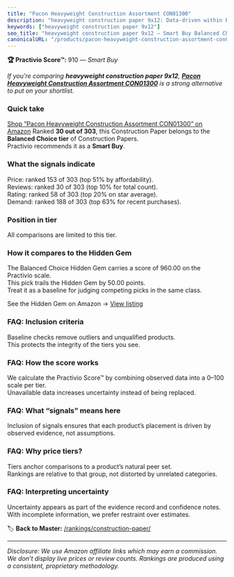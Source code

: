 ```yaml
---
title: "Pacon Heavyweight Construction Assortment CON01300"
description: "heavyweight construction paper 9x12: Data-driven within Balanced Choice ranking using the Practivio Score™. Positioned by quality, value, demand, findability,…"
keywords: ["heavyweight construction paper 9x12"]
seo_title: "heavyweight construction paper 9x12 — Smart Buy Balanced Choice (2025)"
canonicalURL: "/products/pacon-heavyweight-construction-assortment-con01300-B008PAIISI/"
---
```


**🏆 Practivio Score™:** 910 — _Smart Buy_


*If you're comparing **heavyweight construction paper 9x12**, **[Pacon Heavyweight Construction Assortment CON01300](https://www.amazon.com/dp/B008PAIISI?tag=practivio-20)** is a strong alternative to put on your shortlist.*
### Quick take
[Shop “Pacon Heavyweight Construction Assortment CON01300” on Amazon](https://www.amazon.com/dp/B008PAIISI?tag=practivio-20)
Ranked **30 out of 303**, this Construction Paper belongs to the **Balanced Choice tier** of Construction Papers.  
Practivio recommends it as a **Smart Buy**.

### What the signals indicate
Price: ranked 153 of 303 (top 51% by affordability).  
Reviews: ranked 30 of 303 (top 10% for total count).  
Rating: ranked 58 of 303 (top 20% on star average).  
Demand: ranked 188 of 303 (top 63% for recent purchases).

### Position in tier
All comparisons are limited to this tier.

### How it compares to the Hidden Gem
The Balanced Choice Hidden Gem carries a score of 960.00 on the Practivio scale.  
This pick trails the Hidden Gem by 50.00 points.  
Treat it as a baseline for judging competing picks in the same class.  

See the Hidden Gem on Amazon → [View listing](https://www.amazon.com/dp/B01AW5V7PE?tag=practivio-20)

### FAQ: Inclusion criteria
Baseline checks remove outliers and unqualified products.  
This protects the integrity of the tiers you see.

### FAQ: How the score works
We calculate the Practivio Score™ by combining observed data into a 0–100 scale per tier.  
Unavailable data increases uncertainty instead of being replaced.

### FAQ: What “signals” means here
Inclusion of signals ensures that each product’s placement is driven by observed evidence, not assumptions.

### FAQ: Why price tiers?
Tiers anchor comparisons to a product’s natural peer set.  
Rankings are relative to that group, not distorted by unrelated categories.

### FAQ: Interpreting uncertainty
Uncertainty appears as part of the evidence record and confidence notes.  
With incomplete information, we prefer restraint over estimates.


🏷️ **Back to Master:** [/rankings/construction-paper/](/rankings/construction-paper/)

---
_Disclosure: We use Amazon affiliate links which may earn a commission. We don’t display live prices or review counts. Rankings are produced using a consistent, proprietary methodology._
